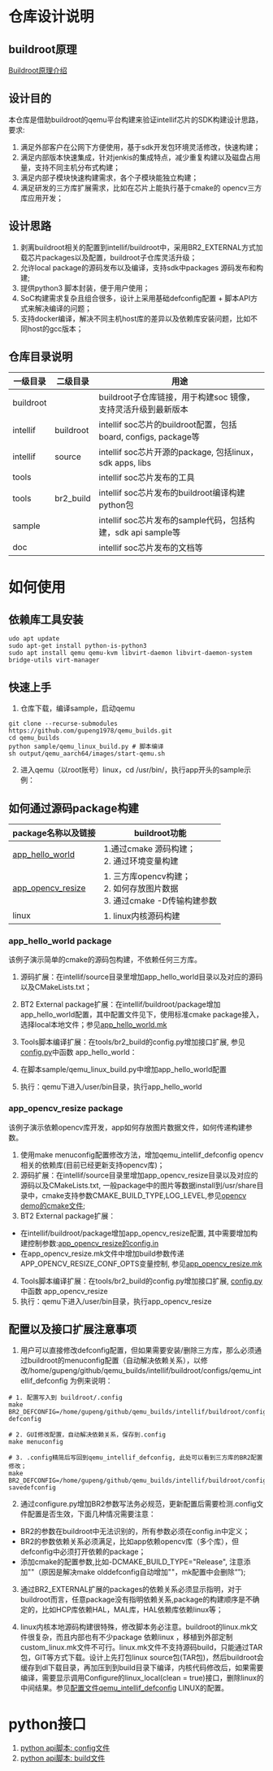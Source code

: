 # 仓库设计说明
## buildroot原理
[Buildroot原理介绍](docs/从树莓派4构建理解buildroot原理.docx)

## 设计目的
本仓库是借助buildroot的qemu平台构建来验证intellif芯片的SDK构建设计思路，要求:
1. 满足外部客户在公网下方便使用，基于sdk开发包环境灵活修改，快速构建；
2. 满足内部版本快速集成，针对jenkis的集成特点，减少重复构建以及磁盘占用量，支持不同主机分布式构建；
3. 满足内部子模块快速构建需求，各个子模块能独立构建；
4. 满足研发的三方库扩展需求，比如在芯片上能执行基于cmake的 opencv三方库应用开发；

## 设计思路
1. 剥离buildroot相关的配置到intellif/buildroot中，采用BR2_EXTERNAL方式加载芯片packages以及配置，buildroot子仓库灵活升级；
2. 允许local package的源码发布以及编译，支持sdk中packages 源码发布和构建;
3. 提供python3 脚本封装，便于用户使用；
4. SoC构建需求复杂且组合很多，设计上采用基础defconfig配置 + 脚本API方式来解决编译的问题；
5. 支持docker编译，解决不同主机host库的差异以及依赖库安装问题，比如不同host的gcc版本；


## 仓库目录说明
| 一级目录       | 二级目录            | 用途  |
|-------------|-----------------|------------|
| buildroot |  | buildroot子仓库链接，用于构建soc 镜像，支持灵活升级到最新版本 |
| intellif | buildroot | intellif soc芯片的buildroot配置，包括board, configs, package等 |
| intellif | source | intellif soc芯片开源的package, 包括linux， sdk apps, libs |
| tools |  | intellif soc芯片发布的工具 |
| tools | br2_build | intellif soc芯片发布的buildroot编译构建python包 |
| sample | | intellif soc芯片发布的sample代码，包括构建，sdk api sample等 |
| doc | | intellif soc芯片发布的文档等 |


# 如何使用
## 依赖库工具安装
```
udo apt update
sudo apt-get install python-is-python3 
sudo apt install qemu qemu-kvm libvirt-daemon libvirt-daemon-system bridge-utils virt-manager
```

## 快速上手

1. 仓库下载，编译sample，启动qemu
```
git clone --recurse-submodules https://github.com/gupeng1978/qemu_builds.git
cd qemu_builds 
python sample/qemu_linux_build.py # 脚本编译
sh output/qemu_aarch64/images/start-qemu.sh
```

2. 进入qemu（以root账号）linux，cd /usr/bin/，执行app开头的sample示例：

## 如何通过源码package构建
| package名称以及链接       |buildroot功能            |
|-------------|-----------------|
|[app_hello_world](#app_hello_world-package) | 1.通过cmake 源码构建；<br> 2. 通过环境变量构建
|[app_opencv_resize](#app_opencv_resize-package) | 1. 三方库opencv构建；<br> 2. 如何存放图片数据 <br> 3. 通过cmake -D传输构建参数|
|linux | 1. linux内核源码构建|
 

### app_hello_world package
该例子演示简单的cmake的源码包构建，不依赖任何三方库。
1. 源码扩展：在intellif/source目录里增加app_hello_world目录以及对应的源码以及CMakeLists.txt；
2. BT2 External package扩展：在intellif/buildroot/package增加app_hello_world配置，其中配置文件见下，使用标准cmake package接入，选择local本地文件；参见[app_hello_world.mk](intellif/buildroot/package/app_hello_world/app_hello_world.mk)

3. Tools脚本编译扩展：在tools/br2_build的config.py增加接口扩展, 参见[config.py](tools/br2_build/config.py)中函数 app_hello_world：

4. 在脚本sample/qemu_linux_build.py中增加app_hello_world配置
5. 执行：qemu下进入/user/bin目录，执行app_hello_world

### app_opencv_resize package
该例子演示依赖opencv库开发，app如何存放图片数据文件，如何传递构建参数。
1. 使用make menuconfig配置修改方法，增加qemu_intellif_defconfig opencv相关的依赖库(目前已经更新支持opencv库)；
2. 源码扩展：在intellif/source目录里增加app_opencv_resize目录以及对应的源码以及CMakeLists.txt, 一般package中的图片等数据install到/usr/share目录中，cmake支持参数CMAKE_BUILD_TYPE,LOG_LEVEL,参见[opencv demo的cmake文件](intellif/source/app_opencv_resize/CMakeLists.txt);
3. BT2 External package扩展：
- 在intellif/buildroot/package增加app_opencv_resize配置, 其中需要增加构建控制参数:[app_opencv_resize的config.in](intellif/buildroot/package/app_opencv_resize/Config.in)
- 在app_opencv_resize.mk文件中增加build参数传递APP_OPENCV_RESIZE_CONF_OPTS变量控制, 参见[app_opencv_resize.mk](intellif/buildroot/package/app_opencv_resize/app_opencv_resize.mk)
4. Tools脚本编译扩展：在tools/br2_build的config.py增加接口扩展, [config.py](tools/br2_build/config.py)中函数 app_opencv_resize
5. 执行：qemu下进入/user/bin目录，执行app_opencv_resize


## 配置以及接口扩展注意事项
1. 用户可以直接修改defconfig配置，但如果需要安装/删除三方库，那么必须通过buildroot的menuconfig配置（自动解决依赖关系），以修改/home/gupeng/github/qemu_builds/intellif/buildroot/configs/qemu_intellif_defconfig 为例来说明：

```
# 1. 配置写入到 buildroot/.config
make BR2_DEFCONFIG=/home/gupeng/github/qemu_builds/intellif/buildroot/configs/qemu_intellif_defconfig  defconfig

# 2. GUI修改配置，自动解决依赖关系，保存到.config
make menuconfig

# 3. .config精简后写回到qemu_intellif_defconfig, 此处可以看到三方库的BR2配置修改；
make BR2_DEFCONFIG=/home/gupeng/github/qemu_builds/intellif/buildroot/configs/qemu_intellif_defconfig savedefconfig

```

2. 通过configure.py增加BR2参数写法务必规范，更新配置后需要检测.config文件配置是否生效，下面几种情况需要注意：
- BR2的参数在buildroot中无法识别的，所有参数必须在config.in中定义；
- BR2的参数依赖关系必须满足，比如app依赖opencv库（多个库），但defconfig中必须打开依赖的package；
- 添加cmake的配置参数,比如-DCMAKE_BUILD_TYPE="Release", 注意添加""（原因是解决make olddefconfig自动增加""，mk配置中会删除“”);


3. 通过BR2_EXTERNAL扩展的packages的依赖关系必须显示指明，对于buildroot而言，任意package没有指明依赖关系,package的构建顺序是不确定的，比如HCP库依赖HAL，MAL库，HAL依赖库依赖linux等；


4. linux内核本地源码构建很特殊，修改脚本务必注意。buildroot的linux.mk文件很复杂，而且内部也有不少package 依赖linux ，移植到外部定制custom_linux.mk文件不可行。linux.mk文件不支持源码build，只能通过TAR包，GIT等方式下载。设计上先打包linux source包(TAR包)，然后buildroot会缓存到dl下载目录，再加压到到build目录下编译，内核代码修改后，如果需要编译，需要显示调用Configure的linux_local(clean = true)接口，删除linux的中间结果。参见[配置文件qemu_intellif_defconfig](intellif/buildroot/configs/qemu_intellif_defconfig) LINUX的配置。



# python接口
1. [python api脚本: config文件](tools/br2_build/config.py)
2. [python api脚本: build文件](tools/br2_build/build.py) 



